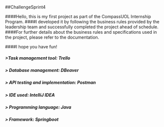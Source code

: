 ##ChallengeSprint4

####Hello, this is my first project as part of the CompassUOL Internship Program.
####I developed it by following the business rules provided by the leadership team and successfully completed the project ahead of schedule.
####For further details about the business rules and specifications used in the project, please refer to the documentation.

####I hope you have fun!

##### >Task management tool: Trello
##### > Database management: DBeaver
##### > API testing and implementation: Postman
##### > IDE used: IntelliJ IDEA
##### > Programming language: Java
##### > Framework: Springboot
